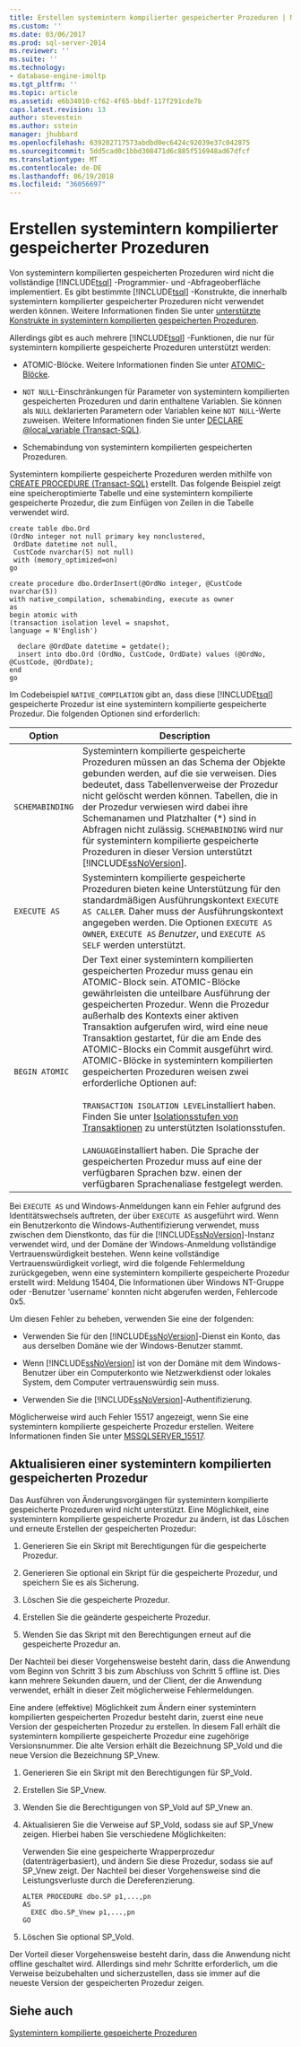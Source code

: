 ```yaml
---
title: Erstellen systemintern kompilierter gespeicherter Prozeduren | Microsoft-Dokumentation
ms.custom: ''
ms.date: 03/06/2017
ms.prod: sql-server-2014
ms.reviewer: ''
ms.suite: ''
ms.technology:
- database-engine-imoltp
ms.tgt_pltfrm: ''
ms.topic: article
ms.assetid: e6b34010-cf62-4f65-bbdf-117f291cde7b
caps.latest.revision: 13
author: stevestein
ms.author: sstein
manager: jhubbard
ms.openlocfilehash: 639202717573abdbd0ec6424c92039e37c042875
ms.sourcegitcommit: 5dd5cad0c1bbd308471d6c885f516948ad67dfcf
ms.translationtype: MT
ms.contentlocale: de-DE
ms.lasthandoff: 06/19/2018
ms.locfileid: "36056697"
---
```

# <a name="creating-natively-compiled-stored-procedures"></a>Erstellen systemintern kompilierter gespeicherter Prozeduren
  Von systemintern kompilierten gespeicherten Prozeduren wird nicht die vollständige [!INCLUDE[tsql](../../includes/tsql-md.md)] -Programmier- und -Abfrageoberfläche implementiert. Es gibt bestimmte [!INCLUDE[tsql](../../includes/tsql-md.md)] -Konstrukte, die innerhalb systemintern kompilierter gespeicherter Prozeduren nicht verwendet werden können. Weitere Informationen finden Sie unter [unterstützte Konstrukte in systemintern kompilierten gespeicherten Prozeduren](..\in-memory-oltp\supported-features-for-natively-compiled-t-sql-modules.md).  
  
 Allerdings gibt es auch mehrere [!INCLUDE[tsql](../../includes/tsql-md.md)] -Funktionen, die nur für systemintern kompilierte gespeicherte Prozeduren unterstützt werden:  
  
-   ATOMIC-Blöcke. Weitere Informationen finden Sie unter [ATOMIC-Blöcke](atomic-blocks-in-native-procedures.md).  
  
-   `NOT NULL`-Einschränkungen für Parameter von systemintern kompilierten gespeicherten Prozeduren und darin enthaltene Variablen. Sie können als `NULL` deklarierten Parametern oder Variablen keine `NOT NULL`-Werte zuweisen. Weitere Informationen finden Sie unter [DECLARE @local_variable &#40;Transact-SQL&#41;](/sql/t-sql/language-elements/declare-local-variable-transact-sql).  
  
-   Schemabindung von systemintern kompilierten gespeicherten Prozeduren.  
  
 Systemintern kompilierte gespeicherte Prozeduren werden mithilfe von [CREATE PROCEDURE &#40;Transact-SQL&#41;](/sql/t-sql/statements/create-procedure-transact-sql) erstellt. Das folgende Beispiel zeigt eine speicheroptimierte Tabelle und eine systemintern kompilierte gespeicherte Prozedur, die zum Einfügen von Zeilen in die Tabelle verwendet wird.  
  
```tsql  
create table dbo.Ord  
(OrdNo integer not null primary key nonclustered,   
 OrdDate datetime not null,   
 CustCode nvarchar(5) not null)   
 with (memory_optimized=on)  
go  
  
create procedure dbo.OrderInsert(@OrdNo integer, @CustCode nvarchar(5))  
with native_compilation, schemabinding, execute as owner  
as   
begin atomic with  
(transaction isolation level = snapshot,  
language = N'English')  
  
  declare @OrdDate datetime = getdate();  
  insert into dbo.Ord (OrdNo, CustCode, OrdDate) values (@OrdNo, @CustCode, @OrdDate);  
end  
go  
```  
  
 Im Codebeispiel `NATIVE_COMPILATION` gibt an, dass diese [!INCLUDE[tsql](../../includes/tsql-md.md)] gespeicherte Prozedur ist eine systemintern kompilierte gespeicherte Prozedur. Die folgenden Optionen sind erforderlich:  
  
|Option|Description|  
|------------|-----------------|  
|`SCHEMABINDING`|Systemintern kompilierte gespeicherte Prozeduren müssen an das Schema der Objekte gebunden werden, auf die sie verweisen. Dies bedeutet, dass Tabellenverweise der Prozedur nicht gelöscht werden können. Tabellen, die in der Prozedur verwiesen wird dabei ihre Schemanamen und Platzhalter (\*) sind in Abfragen nicht zulässig. `SCHEMABINDING` wird nur für systemintern kompilierte gespeicherte Prozeduren in dieser Version unterstützt [!INCLUDE[ssNoVersion](../../../includes/ssnoversion-md.md)].|  
|`EXECUTE AS`|Systemintern kompilierte gespeicherte Prozeduren bieten keine Unterstützung für den standardmäßigen Ausführungskontext `EXECUTE AS CALLER`. Daher muss der Ausführungskontext angegeben werden. Die Optionen `EXECUTE AS OWNER`, `EXECUTE AS` *Benutzer*, und `EXECUTE AS SELF` werden unterstützt.|  
|`BEGIN ATOMIC`|Der Text einer systemintern kompilierten gespeicherten Prozedur muss genau ein ATOMIC-Block sein. ATOMIC-Blöcke gewährleisten die unteilbare Ausführung der gespeicherten Prozedur. Wenn die Prozedur außerhalb des Kontexts einer aktiven Transaktion aufgerufen wird, wird eine neue Transaktion gestartet, für die am Ende des ATOMIC-Blocks ein Commit ausgeführt wird. ATOMIC-Blöcke in systemintern kompilierten gespeicherten Prozeduren weisen zwei erforderliche Optionen auf:<br /><br /> `TRANSACTION ISOLATION LEVEL`installiert haben. Finden Sie unter [Isolationsstufen von Transaktionen](../../database-engine/transaction-isolation-levels.md) zu unterstützten Isolationsstufen.<br /><br /> `LANGUAGE`installiert haben. Die Sprache der gespeicherten Prozedur muss auf eine der verfügbaren Sprachen bzw. einen der verfügbaren Sprachenaliase festgelegt werden.|  
  
 Bei `EXECUTE AS` und Windows-Anmeldungen kann ein Fehler aufgrund des Identitätswechsels auftreten, der über `EXECUTE AS` ausgeführt wird. Wenn ein Benutzerkonto die Windows-Authentifizierung verwendet, muss zwischen dem Dienstkonto, das für die [!INCLUDE[ssNoVersion](../../../includes/ssnoversion-md.md)]-Instanz verwendet wird, und der Domäne der Windows-Anmeldung vollständige Vertrauenswürdigkeit bestehen. Wenn keine vollständige Vertrauenswürdigkeit vorliegt, wird die folgende Fehlermeldung zurückgegeben, wenn eine systemintern kompilierte gespeicherte Prozedur erstellt wird: Meldung 15404, Die Informationen über Windows NT-Gruppe oder -Benutzer 'username' konnten nicht abgerufen werden, Fehlercode 0x5.  
  
 Um diesen Fehler zu beheben, verwenden Sie eine der folgenden:  
  
-   Verwenden Sie für den [!INCLUDE[ssNoVersion](../../../includes/ssnoversion-md.md)]-Dienst ein Konto, das aus derselben Domäne wie der Windows-Benutzer stammt.  
  
-   Wenn [!INCLUDE[ssNoVersion](../../../includes/ssnoversion-md.md)] ist von der Domäne mit dem Windows-Benutzer über ein Computerkonto wie Netzwerkdienst oder lokales System, dem Computer vertrauenswürdig sein muss.  
  
-   Verwenden Sie die [!INCLUDE[ssNoVersion](../../../includes/ssnoversion-md.md)]-Authentifizierung.  
  
 Möglicherweise wird auch Fehler 15517 angezeigt, wenn Sie eine systemintern kompilierte gespeicherte Prozedur erstellen. Weitere Informationen finden Sie unter [MSSQLSERVER_15517](../errors-events/mssqlserver-15517-database-engine-error.md).  
  
## <a name="updating-a-natively-compiled-stored-procedure"></a>Aktualisieren einer systemintern kompilierten gespeicherten Prozedur  
 Das Ausführen von Änderungsvorgängen für systemintern kompilierte gespeicherte Prozeduren wird nicht unterstützt. Eine Möglichkeit, eine systemintern kompilierte gespeicherte Prozedur zu ändern, ist das Löschen und erneute Erstellen der gespeicherten Prozedur:  
  
1.  Generieren Sie ein Skript mit Berechtigungen für die gespeicherte Prozedur.  
  
2.  Generieren Sie optional ein Skript für die gespeicherte Prozedur, und speichern Sie es als Sicherung.  
  
3.  Löschen Sie die gespeicherte Prozedur.  
  
4.  Erstellen Sie die geänderte gespeicherte Prozedur.  
  
5.  Wenden Sie das Skript mit den Berechtigungen erneut auf die gespeicherte Prozedur an.  
  
 Der Nachteil bei dieser Vorgehensweise besteht darin, dass die Anwendung vom Beginn von Schritt 3 bis zum Abschluss von Schritt 5 offline ist. Dies kann mehrere Sekunden dauern, und der Client, der die Anwendung verwendet, erhält in dieser Zeit möglicherweise Fehlermeldungen.  
  
 Eine andere (effektive) Möglichkeit zum Ändern einer systemintern kompilierten gespeicherten Prozedur besteht darin, zuerst eine neue Version der gespeicherten Prozedur zu erstellen. In diesem Fall erhält die systemintern kompilierte gespeicherte Prozedur eine zugehörige Versionsnummer. Die alte Version erhält die Bezeichnung SP_Vold und die neue Version die Bezeichnung SP_Vnew.  
  
1.  Generieren Sie ein Skript mit den Berechtigungen für SP_Vold.  
  
2.  Erstellen Sie SP_Vnew.  
  
3.  Wenden Sie die Berechtigungen von SP_Vold auf SP_Vnew an.  
  
4.  Aktualisieren Sie die Verweise auf SP_Vold, sodass sie auf SP_Vnew zeigen. Hierbei haben Sie verschiedene Möglichkeiten:  
  
     Verwenden Sie eine gespeicherte Wrapperprozedur (datenträgerbasiert), und ändern Sie diese Prozedur, sodass sie auf SP_Vnew zeigt. Der Nachteil bei dieser Vorgehensweise sind die Leistungsverluste durch die Dereferenzierung.  
  
    ```tsql  
    ALTER PROCEDURE dbo.SP p1,...,pn  
    AS  
      EXEC dbo.SP_Vnew p1,...,pn  
    GO  
    ```  
  
5.  Löschen Sie optional SP_Vold.  
  
 Der Vorteil dieser Vorgehensweise besteht darin, dass die Anwendung nicht offline geschaltet wird. Allerdings sind mehr Schritte erforderlich, um die Verweise beizubehalten und sicherzustellen, dass sie immer auf die neueste Version der gespeicherten Prozedur zeigen.  
  
## <a name="see-also"></a>Siehe auch  
 [Systemintern kompilierte gespeicherte Prozeduren](natively-compiled-stored-procedures.md)  
  
  

